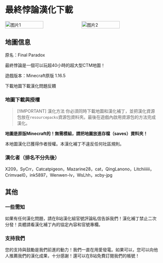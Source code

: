 <script setup>
import ButtonComponent from '../../.vitepress/theme/components/ButtonComponent.vue'
</script>

# 最終悖論漢化下載
<div style="display: flex">
  <img src="https://s11.ax1x.com/2024/02/25/pFa1mDg.jpg" style="width:50%" alt="图片1">
  <img src="https://s11.ax1x.com/2024/02/25/pFa1Nb4.jpg" style="width:50%" alt="图片2">
</div>

## 地圖信息

原名：Final Paradox

最終悖論是一個可以玩超40小時的超大型CTM地圖！

遊戲版本：Minecraft原版 1.16.5

<div style="display: flex;">
  <ButtonComponent link="https://www.mediafire.com/file/l6el23bvw6mrye1/Final_Paradox_v1.0.18.zip/file">下載地圖</ButtonComponent>
  <ButtonComponent buttonClass='button2' link="https://vmhanhuazu.lanzouy.com/s/fp-vmct-cn">下載漢化</ButtonComponent>
  <ButtonComponent buttonClass='button3' link="https://vm-comment.pp.ua/posts/39967.html">問題反饋</ButtonComponent>
</div>


### 地圖下載與授權

> [!IMPORTANT] 漢化方法
> 你必須同時下載地圖和漢化補丁，並把漢化資源包放在`resourcepacks`資源包資料夾。最後在遊戲內啟用資源包的方法完成漢化。

**地圖是原版Minecraft的！無需模組，請把地圖放進存檔（saves）資料夾！**

本地圖漢化已獲得作者授權。本漢化補丁不違反任何社區規則。

### 漢化者（排名不分先後）

X209，SyCrr，Catcatpigeon，Mazarine28，cat，QingLanono，Litchiiiiii，Crimvael0，ink5897，Wenwen-lv，WsLhh，xcby-jpg

## 其他
### 一些需知
如果有任何漢化問題，請在B站漢化組官號評論私信告訴我們！漢化補丁禁止二次分發！具體請看漢化補丁內的協定內容和官號專欄。

### 支持我們
您的支持與鼓勵是我們前進的動力！我們一直在用愛發電。如果可以，您可以向他人推薦我們的漢化成果，十分感謝！還可以在B站免費訂閱我們的帳號！